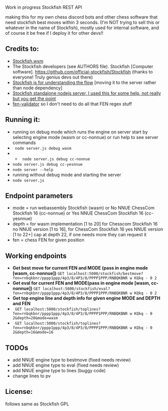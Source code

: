 Work in progress Stockfish REST API

making this for my own chess discord bots and other chess software that need
stockfish best moves within 3 seconds. (I'm NOT trying to sell this or whatever in the name of Stockfish), 
mostly used for internal software, and of course it be free if I deploy it for other devs!!



## Credits to:
- [Stockfish.wsm](https://www.npmjs.com/package/stockfish.wasm)
- The Stockfish developers (see AUTHORS file). Stockfish [Computer software]. https://github.com/official-stockfish/Stockfish (thanks to everyone! Truly genius devs out there)
- [Stockfish js for understanding the flow](https://github.com/nmrugg/stockfish.js) [moving it to the server rather than node dependency]
- [Stockfish standalone nodejs server, I used this for some help, not really but you get the point](https://github.com/hyugit/stockfish-server)
- [fen-validator](https://www.npmjs.com/package/fen-validator/v/2.0.1) so I don't need to do all that FEN regex stuff

## Running it:
- running on debug mode which runs the engine on server start by selecting engine mode (wasm or cc-nonnue) or run help to see server commands
- ``` node server.js debug wasm```
- - ``` node server.js debug cc-nonnue```
- ``` node server.js debug cc-yesnnue ```
- ``` node server --help ```
- running without debug mode and starting the server
- ``` node server.js ```



## Endpoint parameters

- mode = run webassembly Stockfish (wasm) or No NNUE ChessCom Stockfish 16 (cc-nonnue) or Yes NNUE ChessCom Stockfish 16 (cc-yesnnue)
- depth = for wasm implementation [1 to 20] for Chesscom Stockfish 16 no NNUE version [1 to 16], for ChessCom Stockfish 16 yes NNUE version [1 to 22+] cap at depth 22, if one needs more they can request it
- fen = chess FEN for given position


## Working endpoints

- **Get best move for current FEN and MODE (pass in engine mode [wasm, cc-nonnue])** ``` GET localhost:5000/stockfish/bestmove?fen=rnbqkbnr/pppp1ppp/4p3/8/4P3/8/PPPP1PPP/RNBQKBNR w KQkq - 0 2 ```
- **Get eval for current FEN and MODE(pass in engine mode [wasm, cc-nonnue])**  ``` GET localhost:5000/stockfish/eval?fen=rnbqkbnr/pppp1ppp/4p3/8/4P3/8/PPPP1PPP/RNBQKBNR w KQkq - 0 2 ```
- **Get top engine line and depth info for given engine MODE and DEPTH and FEN** 
-  ``` GET localhost:5000/stockfish/toplines?fen=rnbqkbnr/pppp1ppp/4p3/8/4P3/8/PPPP1PPP/RNBQKBNR w KQkq - 0 2&depth=20&mode=wasm```
-  ``` GET localhost:5000/stockfish/toplines?fen=rnbqkbnr/pppp1ppp/4p3/8/4P3/8/PPPP1PPP/RNBQKBNR w KQkq - 0 2&depth=16&mode=16```

## TODOs

- add NNUE engine type to bestmove (fixed needs review)
- add NNUE engine type to eval (fixed needs review)
- add NNUE engine type to lines (buggy code)
- change lines to pv 

## License:
follows same as Stockfish GPL